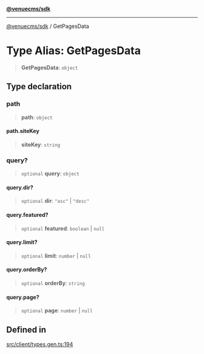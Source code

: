 [**@venuecms/sdk**](../README.md)

***

[@venuecms/sdk](../README.md) / GetPagesData

# Type Alias: GetPagesData

> **GetPagesData**: `object`

## Type declaration

### path

> **path**: `object`

#### path.siteKey

> **siteKey**: `string`

### query?

> `optional` **query**: `object`

#### query.dir?

> `optional` **dir**: `"asc"` \| `"desc"`

#### query.featured?

> `optional` **featured**: `boolean` \| `null`

#### query.limit?

> `optional` **limit**: `number` \| `null`

#### query.orderBy?

> `optional` **orderBy**: `string`

#### query.page?

> `optional` **page**: `number` \| `null`

## Defined in

[src/client/types.gen.ts:194](https://github.com/venuecms/sdk/blob/a3bf0842ec96c76796c1e38dad50663c7f41ebc3/src/client/types.gen.ts#L194)
